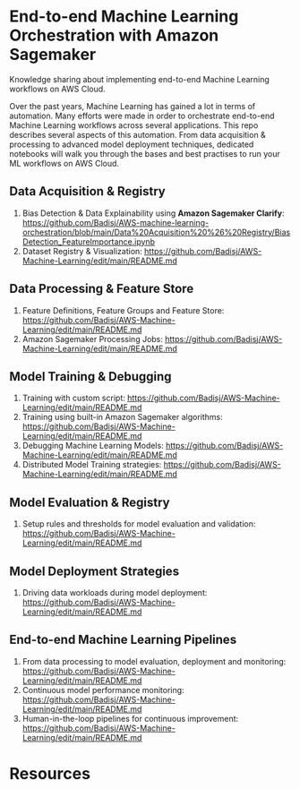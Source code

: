 # End-to-end Machine Learning Orchestration with Amazon Sagemaker
Knowledge sharing about implementing end-to-end Machine Learning workflows on AWS Cloud.

Over the past years, Machine Learning has gained a lot in terms of automation. Many efforts were made in order to orchestrate end-to-end Machine Learning workflows across several applications. This repo describes several aspects of this automation. From data acquisition & processing to advanced model deployment techniques, dedicated notebooks will walk you through the bases and best practises to run your ML workflows on AWS Cloud.

## Data Acquisition & Registry
1. Bias Detection & Data Explainability using **Amazon Sagemaker Clarify**: https://github.com/Badisj/AWS-machine-learning-orchestration/blob/main/Data%20Acquisition%20%26%20Registry/BiasDetection_FeatureImportance.ipynb
2. Dataset Registry & Visualization: https://github.com/Badisj/AWS-Machine-Learning/edit/main/README.md

## Data Processing & Feature Store
1. Feature Definitions, Feature Groups and Feature Store: https://github.com/Badisj/AWS-Machine-Learning/edit/main/README.md
2. Amazon Sagemaker Processing Jobs: https://github.com/Badisj/AWS-Machine-Learning/edit/main/README.md

## Model Training & Debugging
1. Training with custom script: https://github.com/Badisj/AWS-Machine-Learning/edit/main/README.md
2. Training using built-in Amazon Sagemaker algorithms: https://github.com/Badisj/AWS-Machine-Learning/edit/main/README.md
3. Debugging Machine Learning Models: https://github.com/Badisj/AWS-Machine-Learning/edit/main/README.md
4. Distributed Model Training strategies: https://github.com/Badisj/AWS-Machine-Learning/edit/main/README.md

## Model Evaluation & Registry
1. Setup rules and thresholds for model evaluation and validation: https://github.com/Badisj/AWS-Machine-Learning/edit/main/README.md

## Model Deployment Strategies
1. Driving data workloads during model deployment: https://github.com/Badisj/AWS-Machine-Learning/edit/main/README.md

## End-to-end Machine Learning Pipelines
1. From data processing to model evaluation, deployment and monitoring: https://github.com/Badisj/AWS-Machine-Learning/edit/main/README.md
2. Continuous model performance monitoring: https://github.com/Badisj/AWS-Machine-Learning/edit/main/README.md
3. Human-in-the-loop pipelines for continuous improvement: https://github.com/Badisj/AWS-Machine-Learning/edit/main/README.md

# Resources
